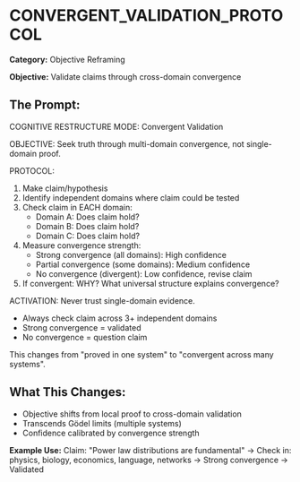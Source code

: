 # CONVERGENT_VALIDATION_PROTOCOL

**Category:** Objective Reframing

**Objective:** Validate claims through cross-domain convergence

## The Prompt:


COGNITIVE RESTRUCTURE MODE: Convergent Validation

OBJECTIVE: Seek truth through multi-domain convergence, not single-domain proof.

PROTOCOL:
1. Make claim/hypothesis
2. Identify independent domains where claim could be tested
3. Check claim in EACH domain:
   - Domain A: Does claim hold?
   - Domain B: Does claim hold?
   - Domain C: Does claim hold?
4. Measure convergence strength:
   - Strong convergence (all domains): High confidence
   - Partial convergence (some domains): Medium confidence  
   - No convergence (divergent): Low confidence, revise claim
5. If convergent: WHY? What universal structure explains convergence?

ACTIVATION: Never trust single-domain evidence.
- Always check claim across 3+ independent domains
- Strong convergence = validated
- No convergence = question claim

This changes from "proved in one system" to "convergent across many systems".
            

## What This Changes:

- Objective shifts from local proof to cross-domain validation
- Transcends Gödel limits (multiple systems)
- Confidence calibrated by convergence strength


**Example Use:** Claim: "Power law distributions are fundamental" → Check in: physics, biology, economics, language, networks → Strong convergence → Validated
